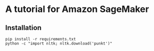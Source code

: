 # A tutorial for Amazon SageMaker

## Installation
```
pip install -r requirements.txt
python -c "import nltk; nltk.download('punkt')"
```
